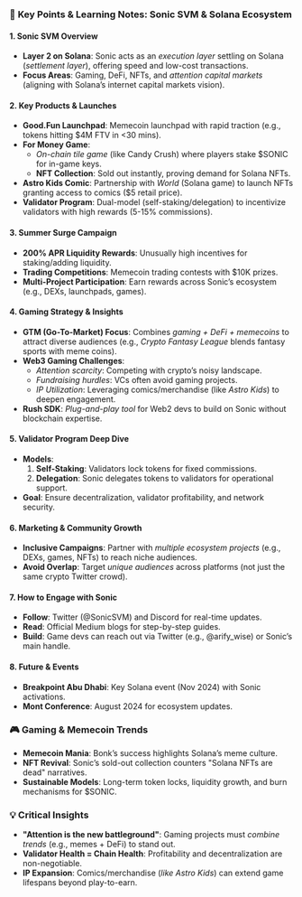 ### 🚀 **Key Points & Learning Notes: Sonic SVM & Solana Ecosystem**  

#### **1. Sonic SVM Overview**  
- **Layer 2 on Solana**: Sonic acts as an *execution layer* settling on Solana (*settlement layer*), offering speed and low-cost transactions.  
- **Focus Areas**: Gaming, DeFi, NFTs, and *attention capital markets* (aligning with Solana’s internet capital markets vision).  

#### **2. Key Products & Launches**  
- **Good.Fun Launchpad**: Memecoin launchpad with rapid traction (e.g., tokens hitting $4M FTV in <30 mins).  
- **For Money Game**:  
  - *On-chain tile game* (like Candy Crush) where players stake $SONIC for in-game keys.  
  - **NFT Collection**: Sold out instantly, proving demand for Solana NFTs.  
- **Astro Kids Comic**: Partnership with *World* (Solana game) to launch NFTs granting access to comics ($5 retail price).  
- **Validator Program**: Dual-model (self-staking/delegation) to incentivize validators with high rewards (5-15% commissions).  

#### **3. Summer Surge Campaign**  
- **200% APR Liquidity Rewards**: Unusually high incentives for staking/adding liquidity.  
- **Trading Competitions**: Memecoin trading contests with $10K prizes.  
- **Multi-Project Participation**: Earn rewards across Sonic’s ecosystem (e.g., DEXs, launchpads, games).  

#### **4. Gaming Strategy & Insights**  
- **GTM (Go-To-Market) Focus**: Combines *gaming + DeFi + memecoins* to attract diverse audiences (e.g., *Crypto Fantasy League* blends fantasy sports with meme coins).  
- **Web3 Gaming Challenges**:  
  - *Attention scarcity*: Competing with crypto’s noisy landscape.  
  - *Fundraising hurdles*: VCs often avoid gaming projects.  
  - *IP Utilization*: Leveraging comics/merchandise (like *Astro Kids*) to deepen engagement.  
- **Rush SDK**: *Plug-and-play tool* for Web2 devs to build on Sonic without blockchain expertise.  

#### **5. Validator Program Deep Dive**  
- **Models**:  
  1. **Self-Staking**: Validators lock tokens for fixed commissions.  
  2. **Delegation**: Sonic delegates tokens to validators for operational support.  
- **Goal**: Ensure decentralization, validator profitability, and network security.  

#### **6. Marketing & Community Growth**  
- **Inclusive Campaigns**: Partner with *multiple ecosystem projects* (e.g., DEXs, games, NFTs) to reach niche audiences.  
- **Avoid Overlap**: Target *unique audiences* across platforms (not just the same crypto Twitter crowd).  

#### **7. How to Engage with Sonic**  
- **Follow**: Twitter (@SonicSVM) and Discord for real-time updates.  
- **Read**: Official Medium blogs for step-by-step guides.  
- **Build**: Game devs can reach out via Twitter (e.g., @arify_wise) or Sonic’s main handle.  

#### **8. Future & Events**  
- **Breakpoint Abu Dhabi**: Key Solana event (Nov 2024) with Sonic activations.  
- **Mont Conference**: August 2024 for ecosystem updates.  

### 🎮 **Gaming & Memecoin Trends**  
- **Memecoin Mania**: Bonk’s success highlights Solana’s meme culture.  
- **NFT Revival**: Sonic’s sold-out collection counters "Solana NFTs are dead" narratives.  
- **Sustainable Models**: Long-term token locks, liquidity growth, and burn mechanisms for $SONIC.  

### 💡 **Critical Insights**  
- **"Attention is the new battleground"**: Gaming projects must *combine trends* (e.g., memes + DeFi) to stand out.  
- **Validator Health = Chain Health**: Profitability and decentralization are non-negotiable.  
- **IP Expansion**: Comics/merchandise (*like Astro Kids*) can extend game lifespans beyond play-to-earn.